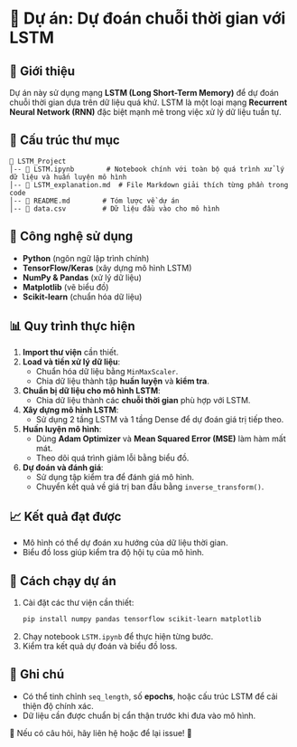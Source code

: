 # 📌 Dự án: Dự đoán chuỗi thời gian với LSTM

## 📝 Giới thiệu

Dự án này sử dụng mạng **LSTM (Long Short-Term Memory)** để dự đoán chuỗi thời gian dựa trên dữ liệu quá khứ. LSTM là một loại mạng **Recurrent Neural Network (RNN)** đặc biệt mạnh mẽ trong việc xử lý dữ liệu tuần tự.

## 📂 Cấu trúc thư mục

```
📁 LSTM_Project
│-- 📄 LSTM.ipynb        # Notebook chính với toàn bộ quá trình xử lý dữ liệu và huấn luyện mô hình
│-- 📄 LSTM_explanation.md  # File Markdown giải thích từng phần trong code
│-- 📄 README.md        # Tóm lược về dự án
│-- 📄 data.csv         # Dữ liệu đầu vào cho mô hình
```

## 🔧 Công nghệ sử dụng

- **Python** (ngôn ngữ lập trình chính)
- **TensorFlow/Keras** (xây dựng mô hình LSTM)
- **NumPy & Pandas** (xử lý dữ liệu)
- **Matplotlib** (vẽ biểu đồ)
- **Scikit-learn** (chuẩn hóa dữ liệu)

## 📊 Quy trình thực hiện

1. **Import thư viện** cần thiết.
2. **Load và tiền xử lý dữ liệu**:
   - Chuẩn hóa dữ liệu bằng `MinMaxScaler`.
   - Chia dữ liệu thành tập **huấn luyện** và **kiểm tra**.
3. **Chuẩn bị dữ liệu cho mô hình LSTM**:
   - Chia dữ liệu thành các **chuỗi thời gian** phù hợp với LSTM.
4. **Xây dựng mô hình LSTM**:
   - Sử dụng 2 tầng LSTM và 1 tầng Dense để dự đoán giá trị tiếp theo.
5. **Huấn luyện mô hình**:
   - Dùng **Adam Optimizer** và **Mean Squared Error (MSE)** làm hàm mất mát.
   - Theo dõi quá trình giảm lỗi bằng biểu đồ.
6. **Dự đoán và đánh giá**:
   - Sử dụng tập kiểm tra để đánh giá mô hình.
   - Chuyển kết quả về giá trị ban đầu bằng `inverse_transform()`.

## 📈 Kết quả đạt được

- Mô hình có thể dự đoán xu hướng của dữ liệu thời gian.
- Biểu đồ loss giúp kiểm tra độ hội tụ của mô hình.

## 🚀 Cách chạy dự án

1. Cài đặt các thư viện cần thiết:
   ```bash
   pip install numpy pandas tensorflow scikit-learn matplotlib
   ```
2. Chạy notebook `LSTM.ipynb` để thực hiện từng bước.
3. Kiểm tra kết quả dự đoán và biểu đồ loss.

## 📌 Ghi chú

- Có thể tinh chỉnh `seq_length`, số **epochs**, hoặc cấu trúc LSTM để cải thiện độ chính xác.
- Dữ liệu cần được chuẩn bị cẩn thận trước khi đưa vào mô hình.

📩 Nếu có câu hỏi, hãy liên hệ hoặc để lại issue! 🚀

